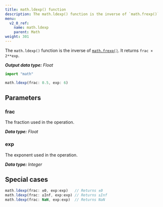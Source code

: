 ```yaml
---
title: math.ldexp() function
description: The math.ldexp() function is the inverse of `math.frexp()`. It returns `frac × 2**exp`.
menu:
  v2_0_ref:
    name: math.ldexp
    parent: Math
weight: 301
---
```


The `math.ldexp()` function is the inverse of [`math.frexp()`](/v2.0/reference/flux/functions/math/frexp).
It returns `frac × 2**exp`.

_**Output data type:** Float_

```js
import "math"

math.ldexp(frac: 0.5, exp: 6)
```

## Parameters

### frac
The fraction used in the operation.

_**Data type:** Float_

### exp
The exponent used in the operation.

_**Data type:** Integer_

## Special cases
```js
math.ldexp(frac: ±0, exp:exp)   // Returns ±0
math.ldexp(frac: ±Inf, exp:exp) // Returns ±Inf
math.ldexp(frac: NaN, exp:exp)  // Returns NaN
```
